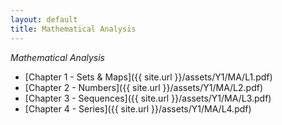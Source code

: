 ```yaml
---
layout: default
title: Mathematical Analysis
---
```


*Mathematical Analysis*
- [Chapter 1 - Sets & Maps]({{ site.url }}/assets/Y1/MA/L1.pdf)
- [Chapter 2 - Numbers]({{ site.url }}/assets/Y1/MA/L2.pdf)
- [Chapter 3 - Sequences]({{ site.url }}/assets/Y1/MA/L3.pdf)
- [Chapter 4 - Series]({{ site.url }}/assets/Y1/MA/L4.pdf)
